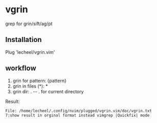 # vgrin
grep for grin/sift/ag/pt
## Installation ##
  Plug 'lecheel/vgrin.vim'

## workflow ##
  1. grin for pattern: {pattern}
  2. grin in files (*): *
  3. grin dir: .                     -- . for current directory

  Result: <F11>
  ```
  File: /home/lecheel/.config/nvim/plugged/vgrin.vim/doc/vgrin.txt
  7:show result in orginal format instead vimgrep |Quickfix| mode
  ```

